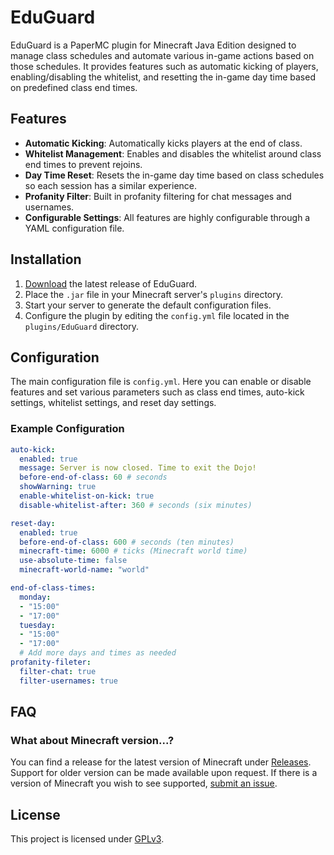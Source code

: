 # EduGuard

EduGuard is a PaperMC plugin for Minecraft Java Edition designed to manage class schedules and automate various in-game actions based on those schedules. It provides features such as automatic kicking of players, enabling/disabling the whitelist, and resetting the in-game day time based on predefined class end times.

## Features

- **Automatic Kicking**: Automatically kicks players at the end of class.
- **Whitelist Management**: Enables and disables the whitelist around class end times to prevent rejoins.
- **Day Time Reset**: Resets the in-game day time based on class schedules so each session has a similar experience.
- **Profanity Filter**: Built in profanity filtering for chat messages and usernames.
- **Configurable Settings**: All features are highly configurable through a YAML configuration file.

## Installation

1. [Download](https://github.com/megabyte6/EduGuard/releases/latest) the latest release of EduGuard.
2. Place the `.jar` file in your Minecraft server's `plugins` directory.
3. Start your server to generate the default configuration files.
4. Configure the plugin by editing the `config.yml` file located in the `plugins/EduGuard` directory.

## Configuration

The main configuration file is `config.yml`. Here you can enable or disable features and set various parameters such as class end times, auto-kick settings, whitelist settings, and reset day settings.

### Example Configuration

```yaml
auto-kick:
  enabled: true
  message: Server is now closed. Time to exit the Dojo!
  before-end-of-class: 60 # seconds
  showWarning: true
  enable-whitelist-on-kick: true
  disable-whitelist-after: 360 # seconds (six minutes)

reset-day:
  enabled: true
  before-end-of-class: 600 # seconds (ten minutes)
  minecraft-time: 6000 # ticks (Minecraft world time)
  use-absolute-time: false
  minecraft-world-name: "world"

end-of-class-times:
  monday:
  - "15:00"
  - "17:00"
  tuesday:
  - "15:00"
  - "17:00"
  # Add more days and times as needed
profanity-fileter:
  filter-chat: true
  filter-usernames: true
```

## FAQ

### What about Minecraft version...?

You can find a release for the latest version of Minecraft under [Releases](https://github.com/megabyte6/EduGuard/releases). Support for older version can be made available upon request. If there is a version of Minecraft you wish to see supported, [submit an issue](https://github.com/megabyte6/EduGuard/issues/new).

## License

This project is licensed under [GPLv3](https://www.gnu.org/licenses/gpl-3.0.en.html).
